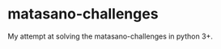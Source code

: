 matasano-challenges
===================

My attempt at solving the matasano-challenges in python 3+.
